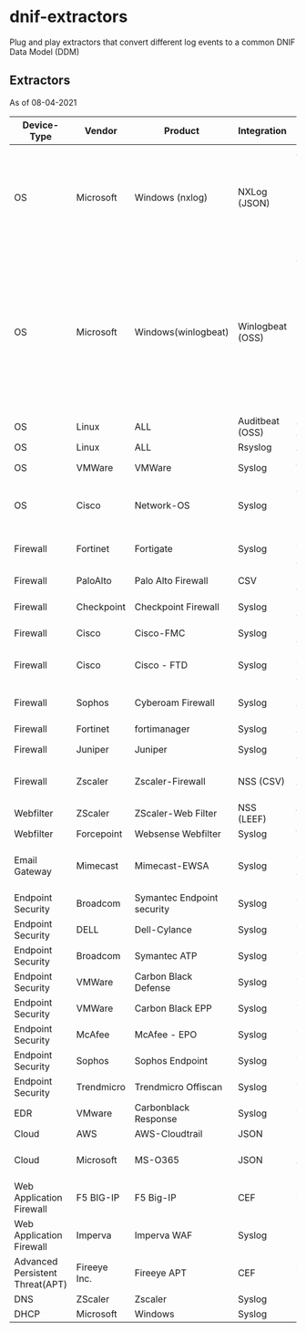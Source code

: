 # dnif-extractors
Plug and play extractors that convert different log events to a common DNIF Data Model (DDM)

## Extractors
As of 08-04-2021

|Device-Type           |	    Vendor          | Product             | Integration | Streams                                                                      |
|----------------------|----------------------|---------------------|-------------|------------------------------------------------------------------------------|
|OS       		         |Microsoft             |Windows (nxlog)      | NXLog (JSON)|AUTHENTICATION, IAM, SYSMON-PROCESS,  SYSMON-NETWORK,  SYSMON-REGISTRY,  SYSMON-IMAGE-LOAD|
|OS   		             |Microsoft             |Windows(winlogbeat)   |Winlogbeat (OSS)     | AUTHENTICATION, IAM, SYSMON-PROCESS,  SYSMON-NETWORK,  SYSMON-FILE,  SYSMON-IMAGE-LOAD,  SYSMON-REGISTRY,  SYSMON-WMI,  SYSMON-PIPE,  SYSMON-SERVICE,  SYSMON-DNS|                                                            |
|OS|Linux|ALL|Auditbeat (OSS)|AUTHENTICATION, AUDITD|
|OS|Linux|ALL|Rsyslog|AUTHENTICATION|
|OS|VMWare|VMWare|Syslog|AUTHENTICATION, CONFIGURATION|
|OS|Cisco| Network-OS | Syslog |AUTHENTICATION , IAM, CONFIGURATION, FIREWALL|
|Firewall|Fortinet|Fortigate|Syslog|FIREWALL, THREAT, AUTHENTICATION|
Firewall |PaloAlto |Palo Alto Firewall |CSV |FIREWALL,THREAT, AUTHENTICATION |
Firewall |Checkpoint |Checkpoint Firewall | Syslog |FIREWALL,THREAT, AUTHENTICATION |
Firewall |Cisco |Cisco-FMC |Syslog |FIREWALL,THREAT, AUTHENTICATION |
Firewall |Cisco |Cisco - FTD |Syslog |FIREWALL, THREAT, AUTHENTICATION |
Firewall |Sophos |Cyberoam Firewall |Syslog |FIREWALL,THREAT, AUTHENTICATION, IAM |
Firewall |Fortinet  |fortimanager |Syslog |AUTHENTICATION |
Firewall |Juniper |Juniper |Syslog |FIREWALL,THREAT, AUTHENTICATION |
Firewall |Zscaler |Zscaler-Firewall |NSS (CSV) |FIREWALL,THREAT, AUTHENTICATION, IAM |
Webfilter |ZScaler |ZScaler-Web Filter |NSS (LEEF) |WEBFILTER |
Webfilter |Forcepoint |Websense Webfilter |Syslog |WEBFILTER |
Email Gateway|Mimecast|Mimecast-EWSA|Syslog|EMAIL- GATEWAY, THREAT, AUTHENTICATION, IAM|
Endpoint Security|Broadcom |Symantec Endpoint security|Syslog|THREAT|
Endpoint Security|DELL|Dell-Cylance|Syslog|THREAT|
Endpoint Security|Broadcom|Symantec ATP|Syslog|THREAT|
Endpoint Security |VMWare|Carbon Black Defense|Syslog|THREAT|
Endpoint Security|VMWare|Carbon Black EPP|Syslog|THREAT|
Endpoint Security|McAfee|McAfee - EPO|Syslog|THREAT|
Endpoint Security|Sophos|Sophos Endpoint|Syslog|THREAT , IAM|
Endpoint Security|Trendmicro|Trendmicro Offiscan|Syslog|THREAT|
EDR|VMware|Carbonblack Response|Syslog|THREAT|
Cloud|AWS|AWS-Cloudtrail|JSON|CLOUDTRAIL|
Cloud|Microsoft|MS-O365|JSON|EMAIL-GATEWAY,  AUTHENTICATION, IAM, DOCUMENTS|
Web Application Firewall|F5 BIG-IP |F5 Big-IP|CEF| THREAT|
Web Application Firewall|Imperva|Imperva WAF|Syslog|THREAT|
Advanced Persistent Threat(APT)|Fireeye Inc.|Fireeye APT|CEF|THREAT|
DNS|ZScaler|Zscaler|Syslog|DNS|
DHCP|Microsoft|Windows|Syslog|DHCP|







